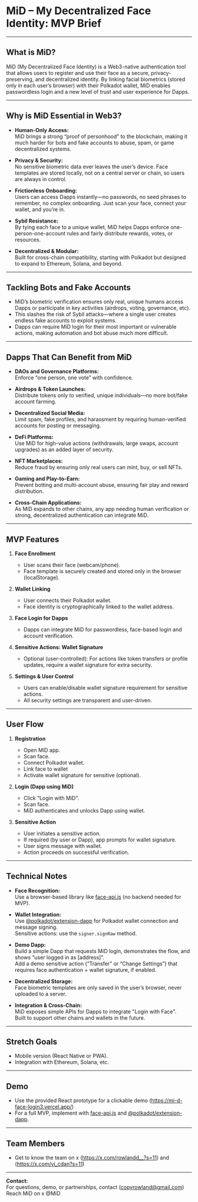 # MiD – My Decentralized Face Identity: MVP Brief

---

## What is MiD?

MiD (My Decentralized Face Identity) is a Web3-native authentication tool that allows users to register and use their face as a secure, privacy-preserving, and decentralized identity. By linking facial biometrics (stored only in each user’s browser) with their Polkadot wallet, MiD enables passwordless login and a new level of trust and user experience for Dapps.

---

## Why is MiD Essential in Web3?

- **Human-Only Access:**  
  MiD brings a strong “proof of personhood” to the blockchain, making it much harder for bots and fake accounts to abuse, spam, or game decentralized systems.

- **Privacy & Security:**  
  No sensitive biometric data ever leaves the user’s device. Face templates are stored locally, not on a central server or chain, so users are always in control.

- **Frictionless Onboarding:**  
  Users can access Dapps instantly—no passwords, no seed phrases to remember, no complex onboarding. Just scan your face, connect your wallet, and you’re in.

- **Sybil Resistance:**  
  By tying each face to a unique wallet, MiD helps Dapps enforce one-person-one-account rules and fairly distribute rewards, votes, or resources.

- **Decentralized & Modular:**  
  Built for cross-chain compatibility, starting with Polkadot but designed to expand to Ethereum, Solana, and beyond.

---

## Tackling Bots and Fake Accounts

- MiD’s biometric verification ensures only real, unique humans access Dapps or participate in key activities (airdrops, voting, governance, etc).
- This slashes the risk of Sybil attacks—where a single user creates endless fake accounts to exploit systems.
- Dapps can require MiD login for their most important or vulnerable actions, making automation and bot abuse much more difficult.

---

## Dapps That Can Benefit from MiD

- **DAOs and Governance Platforms:**  
  Enforce “one person, one vote” with confidence.

- **Airdrops & Token Launches:**  
  Distribute tokens only to verified, unique individuals—no more bot/fake account farming.

- **Decentralized Social Media:**  
  Limit spam, fake profiles, and harassment by requiring human-verified accounts for posting or messaging.

- **DeFi Platforms:**  
  Use MiD for high-value actions (withdrawals, large swaps, account upgrades) as an added layer of security.

- **NFT Marketplaces:**  
  Reduce fraud by ensuring only real users can mint, buy, or sell NFTs.

- **Gaming and Play-to-Earn:**  
  Prevent botting and multi-account abuse, ensuring fair play and reward distribution.

- **Cross-Chain Applications:**  
  As MiD expands to other chains, any app needing human verification or strong, decentralized authentication can integrate MiD.

---

## MVP Features

1. **Face Enrollment**  
   - User scans their face (webcam/phone).
   - Face template is securely created and stored only in the browser (localStorage).

2. **Wallet Linking**  
   - User connects their Polkadot wallet.
   - Face identity is cryptographically linked to the wallet address.

3. **Face Login for Dapps**  
   - Dapps can integrate MiD for passwordless, face-based login and account verification.

4. **Sensitive Actions: Wallet Signature**  
   - Optional (user-controlled): For actions like token transfers or profile updates, require a wallet signature for extra security.

5. **Settings & User Control**  
   - Users can enable/disable wallet signature requirement for sensitive actions.
   - All security settings are transparent and user-driven.

---

## User Flow

1. **Registration**
   - Open MiD app.
   - Scan face.
   - Connect Polkadot wallet.
   - Link face to wallet
   - Activate wallet signature for sensitive (optional).

2. **Login (Dapp using MiD)**
   - Click “Login with MiD”.
   - Scan face.
   - MiD authenticates and unlocks Dapp using wallet.

3. **Sensitive Action**
   - User initiates a sensitive action.
   - If required (by user or Dapp), app prompts for wallet signature.
   - User signs message with wallet.
   - Action proceeds on successful verification.

---

## Technical Notes

- **Face Recognition:**  
  Use a browser-based library like [face-api.js](https://justadudewhohacks.github.io/face-api.js/) (no backend needed for MVP).

- **Wallet Integration:**  
  Use [@polkadot/extension-dapp](https://polkadot.js.org/docs/extension/) for Polkadot wallet connection and message signing.  
  Sensitive actions: use the `signer.signRaw` method.

- **Demo Dapp:**  
  Build a simple Dapp that requests MiD login, demonstrates the flow, and shows “user logged in as [address]”.  
  Add a demo sensitive action (“Transfer” or “Change Settings”) that requires face authentication + wallet signature, if enabled.

- **Decentralized Storage:**  
  Face biometric templates are only saved in the user’s browser, never uploaded to a server.

- **Integration & Cross-Chain:**  
  MiD exposes simple APIs for Dapps to integrate "Login with Face".  
  Built to support other chains and wallets in the future.

---

## Stretch Goals

- Mobile version (React Native or PWA).
- Integration with Ethereum, Solana, etc.

---

## Demo

- Use the provided React prototype for a clickable demo (https://mi-d-face-login3.vercel.app/)
- For a full MVP, implement with [face-api.js](https://justadudewhohacks.github.io/face-api.js/) and [@polkadot/extension-dapp](https://polkadot.js.org/docs/extension/).

---

## Team Members

- Get to know the team on x (https://x.com/rowlandd__?s=11) and (https://x.com/vi_cdan?s=11)

---

**Contact:**  
For questions, demo, or partnerships, contact (copyrowland@gmail.com)
Reach MiD on x @MiD 
